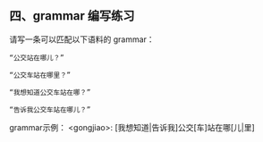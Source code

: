 ## 四、grammar 编写练习

请写一条可以匹配以下语料的 grammar：

<code>“公交站在哪儿？”</code>

<code>“公交车站在哪里？”</code>

<code>“我想知道公交车站在哪？”</code>

<code>“告诉我公交车站在哪儿？”</code>

grammar示例：
\<gongjiao\>: [我想知道|告诉我]公交[车]站在哪[儿|里]

